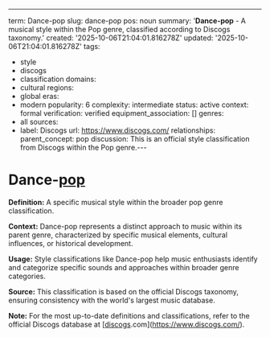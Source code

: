 ---
term: Dance-pop
slug: dance-pop
pos: noun
summary: '**Dance-pop** - A musical style within the Pop genre, classified according
  to Discogs taxonomy.'
created: '2025-10-06T21:04:01.816278Z'
updated: '2025-10-06T21:04:01.816278Z'
tags:
- style
- discogs
- classification
domains:
- cultural
regions:
- global
eras:
- modern
popularity: 6
complexity: intermediate
status: active
context: formal
verification: verified
equipment_association: []
genres:
- all
sources:
- label: Discogs
  url: https://www.discogs.com/
relationships:
  parent_concept: pop
discussion: This is an official style classification from Discogs within the Pop genre.---

# Dance-[pop](../p/pop.md)

**Definition:** A specific musical style within the broader pop genre classification.

**Context:** Dance-pop represents a distinct approach to music within its parent genre, characterized by specific musical elements, cultural influences, or historical development.

**Usage:** Style classifications like Dance-pop help music enthusiasts identify and categorize specific sounds and approaches within broader genre categories.

**Source:** This classification is based on the official Discogs taxonomy, ensuring consistency with the world's largest music database.

**Note:** For the most up-to-date definitions and classifications, refer to the official Discogs database at [[discogs](../d/discogs.md).com](https://www.discogs.com/).